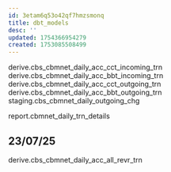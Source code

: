 ```yaml
---
id: 3etam6q53o42qf7hmzsmonq
title: dbt_models
desc: ''
updated: 1754366954279
created: 1753085508499
---
```



derive.cbs_cbmnet_daily_acc_cct_incoming_trn
derive.cbs_cbmnet_daily_acc_bbt_incoming_trn
derive.cbs_cbmnet_daily_acc_cct_outgoing_trn
derive.cbs_cbmnet_daily_acc_bbt_outgoing_trn
staging.cbs_cbmnet_daily_outgoing_chg

report.cbmnet_daily_trn_details


## 23/07/25
derive.cbs_cbmnet_daily_acc_all_revr_trn
